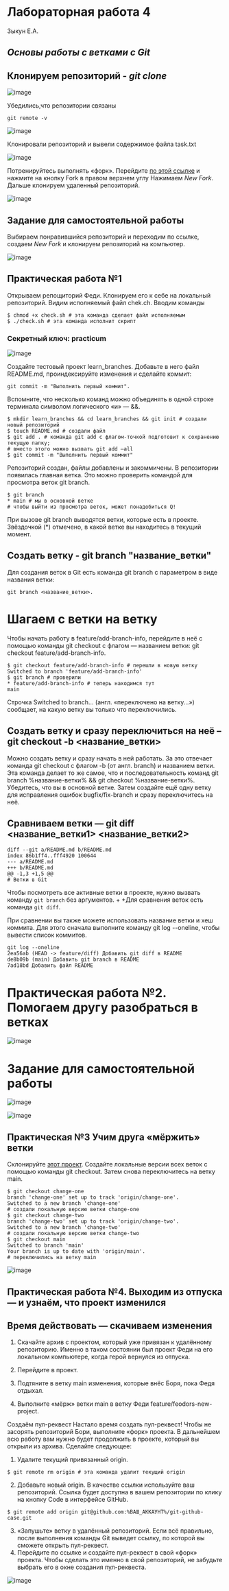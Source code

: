 # Лабораторная работа 4
Зыкун Е.А.
## *Основы работы с ветками с Git*
## Клонируем репозиторий - *git clone*

![image](https://github.com/Zykunchik/TPIOG/assets/122359224/0c253e1a-e51a-4ce9-bcb0-cc7139c83df5)

Убедились,что репозитории связаны

```
git remote -v
```

![image](https://github.com/Zykunchik/TPIOG/assets/122359224/899bf554-8ec4-43c0-ae5d-17b6c45ee07c)

Клонировали репозиторий и вывели содержимое файла task.txt

![image](https://github.com/Zykunchik/TPIOG/assets/122359224/70b44842-69d4-4220-a025-3cb4e19d9530)

Потренируйтесь выполнять «форк». Перейдите [по этой ссылке](https://github.com/andrewbudo/git-basics/) и нажмите на кнопку Fork в правом верхнем углу
Нажимаем *New Fork*. Дальше клонируем удаленный репозиторий.

![image](https://github.com/Zykunchik/TPIOG/assets/122359224/6f7728f0-cb73-4cb9-8de4-58bc4ba10f72)

## Задание для самостоятельной работы
Выбираем понравившийся репозиторий и переходим по ссылке, создаем *New Fork* и клонируем репозиторий на компьютер.

![image](https://github.com/Zykunchik/TPIOG/assets/122359224/01a7013f-bcc5-4800-b231-1f57142dead8)

## Практическая работа №1
 Открываем репощиторий Феди.
 Клонируем его к себе на локальный репозиторий.
 Видим исполняемый файл chek.ch. 
 Вводим команды
 ```
$ chmod +x check.sh # эта команда сделает файл исполняемым
$ ./check.sh # эта команда исполнит скрипт
```
### Секретный ключ: practicum

![image](https://github.com/Zykunchik/TPIOG/assets/122359224/c9ff6455-a2c4-487a-a7a3-35aa3924927f)

 Создайте тестовый проект learn_branches. Добавьте в него файл README.md, проиндексируйте изменения и сделайте коммит:
```
git commit -m "Выполнить первый коммит".
```
Вспомните, что несколько команд можно объединять в одной строке терминала символом логического «и» — &&.
```
$ mkdir learn_branches && cd learn_branches && git init # создали новый репозиторий
$ touch README.md # создали файл
$ git add . # команда git add с флагом-точкой подготовит к сохранению текущую папку;
# вместо этого можно вызвать git add –all
$ git commit -m "Выполнить первый коммит"
```
Репозиторий создан, файлы добавлены и закоммичены. В репозитории появилась главная ветка. Это можно проверить командой для просмотра веток git branch.
```
$ git branch
* main # мы в основной ветке
# чтобы выйти из просмотра веток, может понадобиться Q!
```
При вызове git branch выводятся ветки, которые есть в проекте. Звёздочкой (*) отмечено, в какой
ветке вы находитесь в текущий момент.

## Создать ветку - git branch "название_ветки"
Для создания веток в Git есть команда git branch с параметром в виде названия ветки:
```
git branch <название_ветки>.
```

# Шагаем с ветки на ветку
Чтобы начать работу в feature/add-branch-info, перейдите в неё с помощью команды git checkout с флагом — названием ветки: git checkout feature/add-branch-info.
```
$ git checkout feature/add-branch-info # перешли в новую ветку
Switched to branch 'feature/add-branch-info'
$ git branch # проверили
* feature/add-branch-info # теперь находимся тут
main
```
Строчка Switched to branch... (англ. «переключено на ветку...») сообщает, на какую ветку вы только что переключились.

## Создать ветку и  сразу переключиться на неё – git checkout -b <название_ветки>
Можно создать ветку и сразу начать в ней работать. За это отвечает команда git checkout с флагом -b (от англ. branch) и названием ветки. Эта команда делает то же самое, что и последовательность команд git branch %название-ветки% && git checkout %название-ветки%. Убедитесь, что вы в основной ветке. Затем создайте ещё одну ветку для исправления ошибок bugfix/fix-branch и сразу переключитесь на неё.

## Сравниваем ветки — git diff <название_ветки1> <название_ветки2>
```
diff --git a/README.md b/README.md
index 86b1ff4..fff4920 100644
--- a/README.md
+++ b/README.md
@@ -1,3 +1,5 @@
# Ветки в Git
```
Чтобы посмотреть все активные ветки в проекте, нужно вызвать команду `git branch` без аргументов.
+
+Для сравнения веток есть команда `git diff`.

При сравнении вы также можете использовать название ветки и хеш коммита. Для этого сначала выполните команду git log --oneline, чтобы вывести список коммитов.
```
git log --oneline
2ea56ab (HEAD -> feature/diff) Добавить git diff в README
de8b09b (main) Добавить git branch в README
7ad18bd Добавить файл README
```

# Практическая работа №2. Помогаем другу разобраться в ветках

![image](https://github.com/Zykunchik/TPIOG/assets/122359224/88a4c799-222a-4749-8969-48dc71eb417f)

# Задание для самостоятельной работы

![image](https://github.com/Zykunchik/TPIOG/assets/122359224/553deb5a-b746-4dc7-81ff-2e83a21d6bac)

![image](https://github.com/Zykunchik/TPIOG/assets/122359224/f9090203-613f-4eec-8e63-6cb2a11ba1f0)

## Практическая №3 Учим друга «мёржить» ветки
Склонируйте [этот проект](https://github.com/andrewbudo/git-merge-case).
Создайте локальные версии всех веток c помощью команды git checkout. Затем снова
переключитесь на ветку main.

```
$ git checkout change-one
branch 'change-one' set up to track 'origin/change-one'.
Switched to a new branch 'change-one'
# создали локальную версию ветки change-one
$ git checkout change-two
branch 'change-two' set up to track 'origin/change-two'.
Switched to a new branch 'change-two'
# создали локальную версию ветки change-two
$ git checkout main
Switched to branch 'main'
Your branch is up to date with 'origin/main'.
# переключились на ветку main
```

![image](https://github.com/Zykunchik/TPIOG/assets/122359224/cc1f9e95-a444-487f-8c8a-d3fbaf4b845d)

## Практическая работа №4. Выходим из отпуска — и узнаём, что проект изменился

## Время действовать — скачиваем изменения
1. Скачайте архив с проектом, который уже привязан к удалённому репозиторию. Именно в таком состоянии был проект Феди на его локальном компьютере, когда герой вернулся из отпуска.
2. Перейдите в проект.

3. Подтяните в ветку main изменения, которые внёс Боря, пока Федя отдыхал.

4. Выполните «мёрж» ветки main в ветку Феди feature/feodors-new-project.

Создаём пул-реквест
Настало время создать пул-реквест! Чтобы не засорять репозиторий Бори, выполните «форк» проекта. В дальнейшем всю работу вам нужно будет продолжить в проекте, который вы открыли из архива. Сделайте следующее:

1. Удалите текущий привязанный origin.
```
$ git remote rm origin # эта команда удалит текущий origin
```

2. Добавьте новый origin. В качестве ссылки используйте ваш репозиторий. Ссылка будет доступна в вашем репозитории по клику на кнопку Code в интерфейсе GitHub.
```
$ git remote add origin git@github.com:%ВАШ_АККАУНТ%/git-github-case.git
```
3. «Запушьте» ветку в удалённый репозиторий. Если всё правильно, после выполнения команды Git выведет ссылку, по которой вы сможете открыть пул-реквест.
4. Перейдите по ссылке и создайте пул-реквест в свой «форк» проекта. Чтобы сделать это именно в свой репозиторий, не забудьте выбрать его в окне создания пул-реквеста.

![image](https://github.com/Zykunchik/TPIOG/assets/122359224/c68aaa78-d1bb-4a34-b785-6917999d8315)

